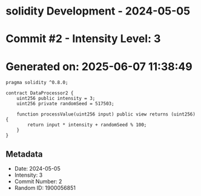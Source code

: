 ﻿# solidity Development - 2024-05-05
# Commit #2 - Intensity Level: 3
# Generated on: 2025-06-07 11:38:49
```solidity
pragma solidity ^0.8.0;

contract DataProcessor2 {
    uint256 public intensity = 3;
    uint256 private randomSeed = 517503;

    function processValue(uint256 input) public view returns (uint256) {
        return input * intensity + randomSeed % 100;
    }
}
```
## Metadata
- Date: 2024-05-05
- Intensity: 3
- Commit Number: 2
- Random ID: 1900056851
